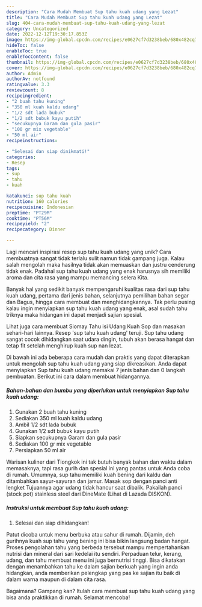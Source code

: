 ```yaml
---
description: "Cara Mudah Membuat Sup tahu kuah udang yang Lezat"
title: "Cara Mudah Membuat Sup tahu kuah udang yang Lezat"
slug: 404-cara-mudah-membuat-sup-tahu-kuah-udang-yang-lezat
category: Uncategorized
date: 2022-12-12T19:30:17.853Z
image: https://img-global.cpcdn.com/recipes/e0627cf7d3238beb/680x482cq70/sup-tahu-kuah-udang-foto-resep-utama.jpg
hideToc: false
enableToc: true
enableTocContent: false
thumbnail: https://img-global.cpcdn.com/recipes/e0627cf7d3238beb/680x482cq70/sup-tahu-kuah-udang-foto-resep-utama.jpg
cover: https://img-global.cpcdn.com/recipes/e0627cf7d3238beb/680x482cq70/sup-tahu-kuah-udang-foto-resep-utama.jpg
author: Admin
authorAv: notfound
ratingvalue: 3.3
reviewcount: 8
recipeingredient:
- "2 buah tahu kuning"
- "350 ml kuah kaldu udang"
- "1/2 sdt lada bubuk"
- "1/2 sdt bubuk kayu putih"
- "secukupnya Garam dan gula pasir"
- "100 gr mix vegetable"
- "50 ml air"
recipeinstructions:

- "Selesai dan siap dinikmati!"
categories:
- Resep
tags:
- sup
- tahu
- kuah

katakunci: sup tahu kuah 
nutrition: 160 calories
recipecuisine: Indonesian
preptime: "PT29M"
cooktime: "PT56M"
recipeyield: "2"
recipecategory: Dinner

---
```





Lagi mencari inspirasi resep sup tahu kuah udang yang unik? Cara membuatnya sangat tidak terlalu sulit namun tidak gampang juga. Kalau salah mengolah maka hasilnya tidak akan memuaskan dan justru cenderung tidak enak. Padahal sup tahu kuah udang yang enak harusnya sih memiliki aroma dan cita rasa yang mampu memancing selera Kita.





Banyak hal yang sedikit banyak mempengaruhi kualitas rasa dari sup tahu kuah udang, pertama dari jenis bahan, selanjutnya pemilihan bahan segar dan Bagus, hingga cara membuat dan menghidangkannya. Tak perlu pusing kalau ingin menyiapkan sup tahu kuah udang yang enak,      asal sudah tahu triknya maka hidangan ini dapat menjadi sajian spesial.














Lihat juga cara membuat Siomay Tahu isi Udang Kuah Sop dan masakan sehari-hari lainnya. Resep &#39;sup tahu kuah udang&#39; teruji. Sup tahu udang sangat cocok dihidangkan saat udara dingin, tubuh akan berasa hangat dan tetap fit setelah menghirup kuah sup nan lezat.






Di bawah ini ada beberapa cara mudah dan praktis yang dapat diterapkan untuk mengolah sup tahu kuah udang yang siap dikreasikan. Anda dapat menyiapkan Sup tahu kuah udang memakai 7 jenis bahan dan 0 langkah pembuatan. Berikut ini cara dalam membuat hidangannya.

<!--inarticleads1-->

##### Bahan-bahan dan bumbu yang diperlukan untuk menyiapkan Sup tahu kuah udang:

1. Gunakan 2 buah tahu kuning
1. Sediakan 350 ml kuah kaldu udang
1. Ambil 1/2 sdt lada bubuk
1. Gunakan 1/2 sdt bubuk kayu putih
1. Siapkan secukupnya Garam dan gula pasir
1. Sediakan 100 gr mix vegetable
1. Persiapkan 50 ml air


Warisan kuliner dari Tiongkok ini tak butuh banyak bahan dan waktu dalam memasaknya, tapi rasa gurih dan spesial ini yang pantas untuk Anda coba di rumah. Umumnya, sup tahu memiliki kuah bening dari kaldu dan ditambahkan sayur-sayuran dan jamur. Masak sop dengan panci anti lengket Tujuannya agar udang tidak hancur saat dibalik. Pakailah panci (stock pot) stainless steel dari DineMate (Lihat di Lazada DISKON). 

<!--inarticleads2-->

##### Instruksi untuk membuat Sup tahu kuah udang:


1. Selesai dan siap dihidangkan!

Patut dicoba untuk menu berbuka atau sahur di rumah. Dijamin, deh gurihnya kuah sup tahu yang bening ini bisa bikin langsung badan hangat. Proses pengolahan tahu yang berbeda tersebut mampu mempertahankan nutrisi dan mineral dari sari kedelai itu sendiri. Perpaduan telur, kerang, udang, dan tahu membuat menu ini juga bernutrisi tinggi. Bisa dikatakan dengan menambahkan tahu ke dalam sajian berkuah yang ingin anda hidangkan, anda memberikan pelengkap yang pas ke sajian itu baik di dalam warna maupun di dalam cita rasa. 

Bagaimana? Gampang kan? Itulah cara membuat sup tahu kuah udang yang bisa anda praktikkan di rumah. Selamat mencoba!
